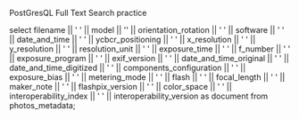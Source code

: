 PostGresQL Full Text Search practice

select filename || ' ' || model || '' || orientation_rotation || ' ' || software || ' ' || date_and_time || ' ' || ycbcr_positioning || ' ' || x_resolution || ' ' || y_resolution || ' ' || resolution_unit || ' ' || exposure_time || ' ' || f_number || ' ' || exposure_program || ' ' || exif_version || ' ' || date_and_time_original || ' ' || date_and_time_digitized || ' ' || components_configuration || ' ' || exposure_bias || ' ' || metering_mode || ' ' || flash || ' ' || focal_length || ' ' || maker_note || ' ' || flashpix_version || ' ' || color_space || ' ' || interoperability_index || ' ' || interoperability_version as document from photos_metadata;